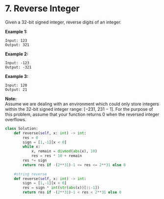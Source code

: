 # 7. Reverse Integer

Given a 32-bit signed integer, reverse digits of an integer.

**Example 1:**

```text
Input: 123
Output: 321
```

**Example 2:**

```text
Input: -123
Output: -321
```

**Example 3:**

```text
Input: 120
Output: 21
```

**Note:**  
Assume we are dealing with an environment which could only store integers within the 32-bit signed integer range: \[−231,  231 − 1\]. For the purpose of this problem, assume that your function returns 0 when the reversed integer overflows.

```python
class Solution:
    def reverse(self, x: int) -> int:
        res = 0
        sign = [1,-1][x < 0]
        while x:
            x, remain = divmod(abs(x), 10)
            res = res * 10 + remain
        res *= sign
        return res if -(2**31)-1 <= res <= 2**31 else 0
    
    #string reverse
    def reverse(self, x: int) -> int:
        sign = [1,-1][x < 0]
        res = sign * int(str(abs(x))[::-1])
        return res if -(2**31)-1 < res < 2**31 else 0
```

